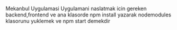 Mekanbul Uygulamasi
Uygulamani naslatmak icin gereken backend,frontend ve ana klasorde npm install yazarak nodemodules klasorunu yuklemek ve npm start demekdir
